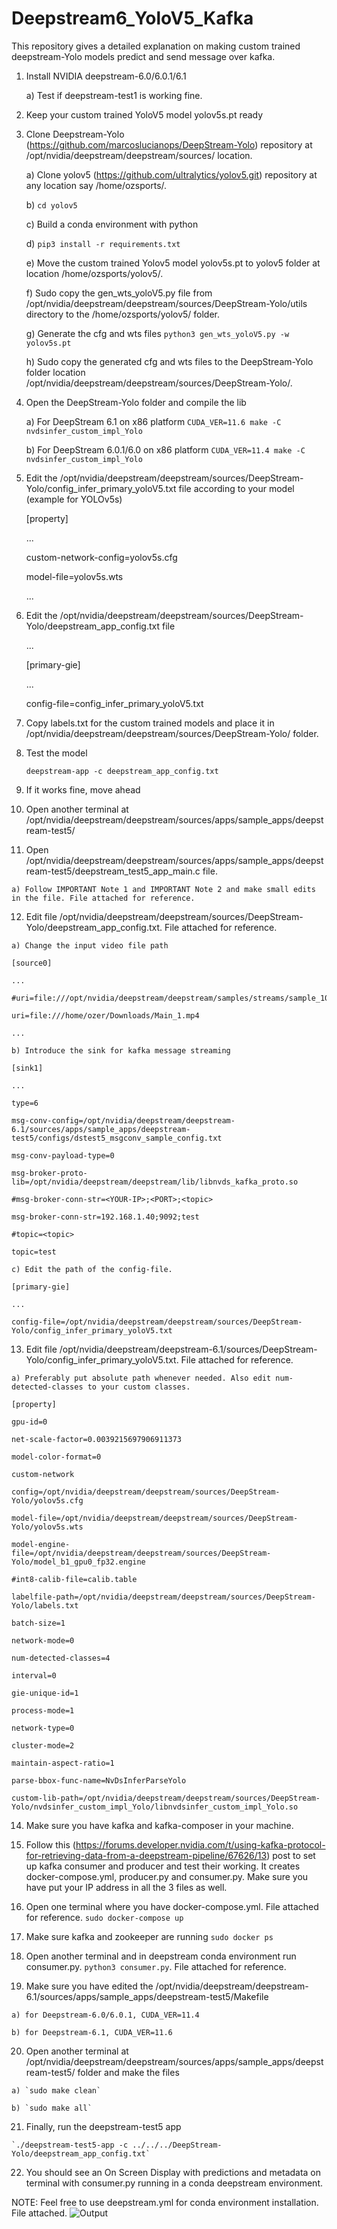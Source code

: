 # Deepstream6_YoloV5_Kafka
This repository gives a detailed explanation on making custom trained deepstream-Yolo models predict and send message over kafka.

 1. Install NVIDIA deepstream-6.0/6.0.1/6.1

	a) Test if deepstream-test1 is working fine.

 2. Keep your custom trained YoloV5 model yolov5s.pt ready

 3. Clone Deepstream-Yolo (https://github.com/marcoslucianops/DeepStream-Yolo) repository at /opt/nvidia/deepstream/deepstream/sources/ location.
	
	a) Clone yolov5 (https://github.com/ultralytics/yolov5.git) repository at any location say /home/ozsports/.
	
	b) `cd yolov5`
	
	c) Build a conda environment with python
	
	d) `pip3 install -r requirements.txt`
	
	e) Move the custom trained Yolov5 model yolov5s.pt to yolov5 folder at location /home/ozsports/yolov5/.
	
	f) Sudo copy the gen_wts_yoloV5.py file from /opt/nvidia/deepstream/deepstream/sources/DeepStream-Yolo/utils directory to the /home/ozsports/yolov5/ folder.
	
	g) Generate the cfg and wts files 
	`python3 gen_wts_yoloV5.py -w yolov5s.pt`
	
	h) Sudo copy the generated cfg and wts files to the DeepStream-Yolo folder location /opt/nvidia/deepstream/deepstream/sources/DeepStream-Yolo/.

 4. Open the DeepStream-Yolo folder and compile the lib
	
	a) For DeepStream 6.1 on x86 platform 
	`CUDA_VER=11.6 make -C nvdsinfer_custom_impl_Yolo`
	
	b) For DeepStream 6.0.1/6.0 on x86 platform 
	`CUDA_VER=11.4 make -C nvdsinfer_custom_impl_Yolo`

 5. Edit the /opt/nvidia/deepstream/deepstream/sources/DeepStream-Yolo/config_infer_primary_yoloV5.txt file according to your model (example for YOLOv5s)
 	
	[property]
	   
	... 
	   
	custom-network-config=yolov5s.cfg
	   
	model-file=yolov5s.wts
	   
	...

 6. Edit the /opt/nvidia/deepstream/deepstream/sources/DeepStream-Yolo/deepstream_app_config.txt file
	
	...
	
	[primary-gie]
	
	...
	
	config-file=config_infer_primary_yoloV5.txt

 7. Copy labels.txt for the custom trained models and place it in /opt/nvidia/deepstream/deepstream/sources/DeepStream-Yolo/ folder.
 
 8. Test the model
	
	`deepstream-app -c deepstream_app_config.txt`
 
 9. If it works fine, move ahead
 
 10. Open another terminal at /opt/nvidia/deepstream/deepstream/sources/apps/sample_apps/deepstream-test5/
 
 11. Open /opt/nvidia/deepstream/deepstream/sources/apps/sample_apps/deepstream-test5/deepstream_test5_app_main.c file.

	a) Follow IMPORTANT Note 1 and IMPORTANT Note 2 and make small edits in the file. File attached for reference.
 
 12. Edit file /opt/nvidia/deepstream/deepstream/sources/DeepStream-Yolo/deepstream_app_config.txt. File attached for reference.
	
	a) Change the input video file path
	
	[source0]

	...
	
	#uri=file:///opt/nvidia/deepstream/deepstream/samples/streams/sample_1080p_h264.mp4
	
	uri=file:///home/ozer/Downloads/Main_1.mp4
	
	...
	
	b) Introduce the sink for kafka message streaming
	
	[sink1]
	
	...
	
	type=6
	
	msg-conv-config=/opt/nvidia/deepstream/deepstream-6.1/sources/apps/sample_apps/deepstream-test5/configs/dstest5_msgconv_sample_config.txt
	
	msg-conv-payload-type=0
	
	msg-broker-proto-lib=/opt/nvidia/deepstream/deepstream/lib/libnvds_kafka_proto.so
	
	#msg-broker-conn-str=<YOUR-IP>;<PORT>;<topic>
	
	msg-broker-conn-str=192.168.1.40;9092;test
	
	#topic=<topic>

	topic=test
	
	c) Edit the path of the config-file.
	
	[primary-gie]
	
	...
	
	config-file=/opt/nvidia/deepstream/deepstream/sources/DeepStream-Yolo/config_infer_primary_yoloV5.txt
 
 13. Edit file /opt/nvidia/deepstream/deepstream-6.1/sources/DeepStream-Yolo/config_infer_primary_yoloV5.txt. File attached for reference.
	
	a) Preferably put absolute path whenever needed. Also edit num-detected-classes to your custom classes.
	
	[property]
	
	gpu-id=0
	
	net-scale-factor=0.0039215697906911373

	model-color-format=0
	
	custom-network

	config=/opt/nvidia/deepstream/deepstream/sources/DeepStream-Yolo/yolov5s.cfg
	
	model-file=/opt/nvidia/deepstream/deepstream/sources/DeepStream-Yolo/yolov5s.wts
	
	model-engine-file=/opt/nvidia/deepstream/deepstream/sources/DeepStream-Yolo/model_b1_gpu0_fp32.engine

	#int8-calib-file=calib.table

	labelfile-path=/opt/nvidia/deepstream/deepstream/sources/DeepStream-Yolo/labels.txt

	batch-size=1

	network-mode=0

	num-detected-classes=4

	interval=0

	gie-unique-id=1
	
	process-mode=1
	
	network-type=0
	
	cluster-mode=2
	
	maintain-aspect-ratio=1

	parse-bbox-func-name=NvDsInferParseYolo

	custom-lib-path=/opt/nvidia/deepstream/deepstream/sources/DeepStream-Yolo/nvdsinfer_custom_impl_Yolo/libnvdsinfer_custom_impl_Yolo.so
 
 14. Make sure you have kafka and kafka-composer in your machine.
 
 15. Follow this (https://forums.developer.nvidia.com/t/using-kafka-protocol-for-retrieving-data-from-a-deepstream-pipeline/67626/13) post to set up kafka consumer and producer and test their working. It creates docker-compose.yml, producer.py and consumer.py. Make sure you have put your IP address in all the 3 files as well.
 
 16. Open one terminal where you have docker-compose.yml. File attached for reference. `sudo docker-compose up`
 
 17. Make sure kafka and zookeeper are running `sudo docker ps`
 
 18. Open another terminal and in deepstream conda environment run consumer.py. `python3 consumer.py`. File attached for reference.
 
 19. Make sure you have edited the /opt/nvidia/deepstream/deepstream-6.1/sources/apps/sample_apps/deepstream-test5/Makefile
	
	a) for Deepstream-6.0/6.0.1, CUDA_VER=11.4

	b) for Deepstream-6.1, CUDA_VER=11.6
 
 20. Open another terminal at /opt/nvidia/deepstream/deepstream/sources/apps/sample_apps/deepstream-test5/ folder and make the files 
	
	a) `sudo make clean` 
	
	b) `sudo make all`
 
 21. Finally, run the deepstream-test5 app 

	`./deepstream-test5-app -c ../../../DeepStream-Yolo/deepstream_app_config.txt`
 22. You should see an On Screen Display with predictions and metadata on terminal with consumer.py running in a conda deepstream environment.

  

NOTE: Feel free to use deepstream.yml for conda environment installation. File attached.
![Output](https://github.com/ozinc/Deepstream6_YoloV5_Kafka/blob/main/sample_output.jpg)


